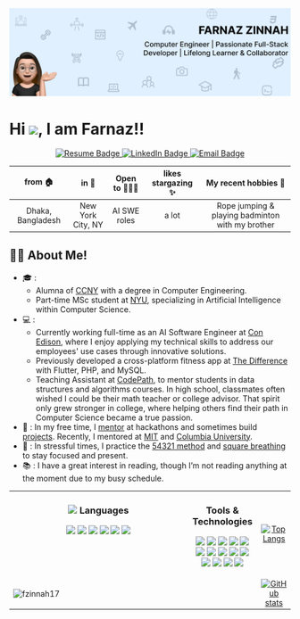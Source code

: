 <p align="center">
  <img src="https://github.com/fzinnah17/fzinnah17/blob/main/git.png" alt="My Banner"><br>
</p>

<h1>Hi <img src="https://media.giphy.com/media/hvRJCLFzcasrR4ia7z/giphy.gif" width="25">, I am Farnaz!!</h1>

<p align="center">
  <a href="https://drive.google.com/file/d/1WzedGXaZKw_GgLFhRzdmLN9OXaO0qbuk/view?usp=sharing" target="_blank">
    <img src="https://img.shields.io/badge/Resume-brightgreen" alt="Resume Badge">
  </a>

  <a href="https://www.linkedin.com/in/farnaz-zinnah/" target="_blank">
    <img src="https://img.shields.io/badge/LinkedIn-orange" alt="LinkedIn Badge">
  </a>

  <a href="mailto:farnazsamia@gmail.com">
    <img src="https://img.shields.io/badge/Email-blueviolet" alt="Email Badge">
  </a>
</p>

<div align="center">
  
| from 🏠         | in 📍               | Open to 🧘🏻‍♀️       | likes stargazing ✨   | My recent hobbies 🏓 |
|:--------------:|:-------------------:|:-------------------:|:--------------------:|:------------------------------------------:|
| Dhaka, Bangladesh | New York City, NY | AI SWE roles | a lot              | Rope jumping & playing badminton with my brother |

</div>


## 👩‍💻 About Me!

- 🎓 :
  - Alumna of [CCNY](https://drive.google.com/file/d/1MfNrsGzwcrn8-5mVy_n6v3XKADOlcFu8/view?usp=sharing) with a degree in Computer Engineering.
  - Part-time MSc student at [NYU](https://engineering.nyu.edu/), specializing in Artificial Intelligence within Computer Science.
- 💻 :
  - Currently working full-time as an AI Software Engineer at [Con Edison](https://www.coned.com/en), where I enjoy applying my technical skills to address our employees' use cases through innovative solutions.
  - Previously developed a cross-platform fitness app at [The Difference](https://thedifferenceapp.com/) with Flutter, PHP, and MySQL.
  - Teaching Assistant at [CodePath](https://drive.google.com/file/d/13SDDKQhcHwltbEbYLOlqXj24Stvk8anU/view?usp=sharing), to mentor students in data structures and algorithms courses. In high school, classmates often wished I could be their math teacher or college advisor. That spirit only grew stronger in college, where helping others find their path in Computer Science became a true passion.
- 🌟 : In my free time, I [mentor](https://drive.google.com/file/d/1ABnu_hmF0BEEZ353RyoYk_mnL0Uwii_U/view?usp=sharing) at hackathons and sometimes build [projects](https://devpost.com/fzinnah000). Recently, I mentored at [MIT](https://drive.google.com/file/d/1dM9khDS-JL1xjiDfqmGpTE81I_-mpZOE/view?usp=drive_link) and [Columbia University](https://drive.google.com/file/d/1lxlYoh0tCmBIcYjahE7flpQlZxWecx5x/view?usp=sharing).
- 🧘 : In stressful times, I practice the [54321 method](https://www.choosingtherapy.com/54321-method/) and [square breathing](https://www.choosingtherapy.com/box-breathing/) to stay focused and present.
- 📚 : I have a great interest in reading, though I’m not reading anything at the moment due to my busy schedule.

<div align="center">
    <table style="width: 100%">
        <tr>
            <!-- Left Column: Languages and Tools -->
            <td valign="top" style="width: 75%">
                <h3 align="center"><img
                        src="https://media2.giphy.com/media/QssGEmpkyEOhBCb7e1/giphy.gif?cid=ecf05e47a0n3gi1bfqntqmob8g9aid1oyj2wr3ds3mg700bl&rid=giphy.gif"
                        width="25"> Languages </h3>
                <p align="center">
                    <img src="https://img.icons8.com/color/48/000000/java-coffee-cup-logo.png" width="40" />
                    <img src="https://img.icons8.com/fluency/48/000000/python.png" width="40" />
                    <img src="https://img.icons8.com/color/48/000000/c-plus-plus-logo.png" width="40" />
                    <img src="https://img.icons8.com/fluency/48/000000/javascript.png" width="40" />
                    <img src="https://upload.wikimedia.org/wikipedia/commons/thumb/4/4c/Typescript_logo_2020.svg/1200px-Typescript_logo_2020.svg.png"
                        width="40" />
                    <img src="https://img.icons8.com/color/48/000000/c-sharp-logo.png" width="40" />
                </p>
            </td>
            <td valign="top" width="25%">
                <h3 align="center">Tools & Technologies</h3>
                <p align="center">
                    <img src="https://upload.wikimedia.org/wikipedia/commons/thumb/a/a7/React-icon.svg/1200px-React-icon.svg.png"
                        width="24" />
                    <img src="https://d2nir1j4sou8ez.cloudfront.net/wp-content/uploads/2021/12/nextjs-boilerplate-logo.png"
                        width="24" />
                    <img src="https://upload.wikimedia.org/wikipedia/commons/thumb/b/b2/Bootstrap_logo.svg/1200px-Bootstrap_logo.svg.png"
                        width="24" />
                    <img src="https://www.datocms-assets.com/45470/1631026680-logo-react-native.png" width="24" />
                    <img src="https://upload.wikimedia.org/wikipedia/commons/thumb/d/d9/Node.js_logo.svg/1200px-Node.js_logo.svg.png"
                        width="24" />
                    <img src="https://git-scm.com/images/logos/downloads/Git-Icon-1788C.png" width="24" />
                    <img src="https://github.githubassets.com/images/modules/logos_page/GitHub-Logo.png" width="24" />
                    <img src="https://msdynamicsnavashwinitripathi.files.wordpress.com/2021/01/docker_logo.png"
                        width="24" />
                    <img src="https://static-00.iconduck.com/assets.00/postman-icon-497x512-beb7sy75.png" width="24" />
                    <img src="https://upload.wikimedia.org/wikipedia/commons/thumb/5/5c/AWS_Simple_Icons_AWS_Cloud.svg/2560px-AWS_Simple_Icons_AWS_Cloud.svg.png"
                        width="24" />
                    <img src="https://cdn4.iconfinder.com/data/icons/google-i-o-2016/512/google_firebase-2-512.png"
                        width="24" />
                    <img src="https://pbs.twimg.com/profile_images/1452637606559326217/GFz_P-5e_400x400.png"
                        width="24" />
                    <img src="https://icons.veryicon.com/png/o/application/app-icon-7/jira-5.png" width="24" />
                    <img src="https://pipedream.com/s.v0/app_1YMhwo/logo/orig" width="24" />
                </p>
            </td>
            <!-- Most Used Languages Image -->
            <td align="center">
                <a href="https://github.com/fzinnah17/github-readme-stats">
                    <img src="https://github-readme-stats.vercel.app/api/top-langs/?username=fzinnah17&layout=compact"
                        alt="Top Langs">
                </a>
            </td>
        </tr>
        <tr>
            <!-- GitHub Streaks Stats Image -->
            <td colspan="2">
                <img align="center" src="https://github-readme-streak-stats.herokuapp.com/?user=fzinnah17&"
                    alt="fzinnah17" />
            </td>
            <!-- GitHub Stats Image -->
            <td align="center">
                <a href="https://github.com/fzinnah17">
                    <img src="https://github-readme-stats.vercel.app/api?username=fzinnah17&show_icons=true&theme=radical&cache_seconds=0"
                        alt="GitHub stats">
                </a>
            </td>
        </tr>
    </table>
</div>
